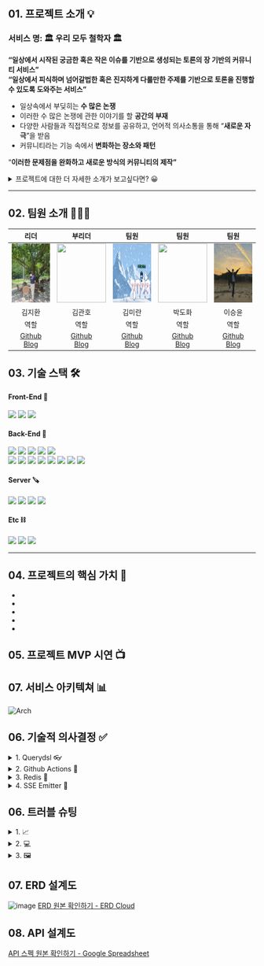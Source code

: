 ## 01. 프로젝트 소개 💡

### 서비스 명: 🏛️ 우리 모두 철학자 🏛️

**“일상에서 시작된 궁금한 혹은 작은 이슈를 기반으로 생성되는 토론의 장 기반의 커뮤니티 서비스”** <br>
**“일상에서 피식하며 넘어갈법한 혹은 진지하게 다룰만한 주제를 기반으로 토론을 진행할 수 있도록 도와주는 서비스”**

- 일상속에서 부딪히는 **수 많은 논쟁**
- 이러한 수 많은 논쟁에 관한 이야기를 할 **공간의 부재**
- 다양한 사람들과 직접적으로 정보를 공유하고, 언어적 의사소통을 통해 “**새로운 자극**”을 받음
- 커뮤니티라는 기능 속에서 **변화하는 장소와 패턴**

“**이러한 문제점을 완화하고 새로운 방식의 커뮤니티의 제작”**

<details>
<summary> 프로젝트에 대한 더 자세한 소개가 보고싶다면? 😀</summary>
<div markdown="1"> 

<br><br>
**“궁금한건 못참아 !”, “ 다른 사람의 생각도 궁금해 “**

![philosopher](https://s3.us-west-2.amazonaws.com/secure.notion-static.com/c8ab1545-adf3-4370-a444-8ebecb553ec5/Untitled.png?X-Amz-Algorithm=AWS4-HMAC-SHA256&X-Amz-Content-Sha256=UNSIGNED-PAYLOAD&X-Amz-Credential=AKIAT73L2G45EIPT3X45%2F20230305%2Fus-west-2%2Fs3%2Faws4_request&X-Amz-Date=20230305T195536Z&X-Amz-Expires=86400&X-Amz-Signature=b335c00d4d1c2bd21ae18c0a22be0d3f97f34720dff0431853c1cb5499048e31&X-Amz-SignedHeaders=host&response-content-disposition=filename%3D%22Untitled.png%22&x-id=GetObject)

우리 삶 주변에는 우리들의 호기심을 자극하는 요소들이 많습니다. <br>
언제나 우리는 이러한 요소들로 하여금 재미있는 상상의 나래를 펼치고 이 상상의 날개는 호기심과 궁금증을 유발하며, <br>
흥미있는 토픽들을 이용해 타인과 소통하기도 합니다. <br>
이러한 다양한 이슈들을 누구나 한 번쯤은 고민해보고 접해봤을 것입니다.<br>
이 속에는 다양한 논쟁거리가 존재합니다. <br>
여러 사람들과의 언어적 상호작용 속에서 새로운 인사이트를 얻기도 하며, <br>
타인의 생각을 읽고 논리적으로 반박하기도 합니다. <br>
이렇게 우리는 커뮤니티를 이용해 상호간 언어적 의사소통을 이용해 새로운 관계를 형성하고, <br>
새로운 또 하나의 커뮤니티와 문화를 형성하며 오늘도 성장합니다.<br>

## **‘그(사용자)’들의 라이프 스타일 & 타겟팅 사용 유저**

- 서비스에서 주 타겟으로 삼고 있는 ‘**잠재적 고객**’들은 SNS 혹은 커뮤니티를 통해 **자신의 생각을 타인과 공유**
- **자신을 표현하는 방식**으로 **SNS 서비스와 커뮤니티 서비스를 활용하는 사람**
- 이미 젊은 사람들은 여러 커뮤니티를 사용 中
- 커뮤니티는 변화와 유행에 민감하며, 이 커뮤니티를 이용하는 사람들은 자신이 원하는 정보를 쉽게 찾아내고 SNS 혹은 커뮤니티를 통해 잘 활용함
- “이”(사용자)들은 글로서 자신을 표현하고 자신의 의견을 공유하는데 능숙함

### **어떻게 콘텐츠를 표현할 것인가? 이 아이템을 어떤 방식을 사용해야 잘 표현할 수 있을까??**

- 토론 = 언어적 상호작용을 기반으로 동작
- 언어적 상호작용을 가장 **잘 풀어낼 수 있는 서비스 = 커뮤니티 서비스**

## **요즘의 동향는 어떠할까? 유행? 어필?**

- **자신을 표현하는 하나의 수단으로 자리잡은 커뮤니티 서비스와 SNS 서비스**
- 다양한 색을 가진 커뮤니티 속, 온라인/오프라인의 경계가 희미해짐
- **SNS와 커뮤니티를 이용한 좁고 깊은 관계에서 넓고 얕은 스펙트럼의 관계 형성**

## **그럼 우리 서비스의 핵심 가치는 무엇인가?**

- **재미**
- **정보공유**
- **높은 자유도**
- **상호작용**
- **시간보내기**

</div>
</details>

---

## 02. 팀원 소개 👨‍👩‍👦‍ 

|리더|부리더|팀원|팀원|                                      팀원                                      |
|:---:|:---:|:---:|:---:|:----------------------------------------------------------------------------:|
|<img src="https://github.com/bigquann97/philosopher-back/blob/readme/image/jipang.jpg"  width="100" height="120">|<img src="https://velog.velcdn.com/images/bigquann97/profile/bc0264b5-b0d6-4436-8572-e2e13daf2676/image.png"  width="100" height="120">|<img src="https://github.com/bigquann97/philosopher-back/blob/readme/image/miran.png"  width="100" height="120">|<img src="https://velog.velcdn.com/images/bigquann97/profile/bc0264b5-b0d6-4436-8572-e2e13daf2676/image.png"  width="100" height="120">|<img src="https://github.com/bigquann97/philosopher-back/blob/readme/image/sylee.jpeg?raw=true"  width="100" height="120">|
|김지환|김관호|김미란|박도화|                                     이승윤                                      |
|역할|역할|역할|역할|                                      역할                                      |
|[Github](https://github.com/jipang9)<br>[Blog](https://jipang9-greedy-pot.tistory.com/)|[Github](https://github.com/bigquann97)<br>[Blog](https://velog.io/@bigquann97)|[Github](https://github.com/h7359841)<br>[Blog](https://velog.io/@h7359841)|[Github](https://github.com/dohwapark)<br>[Blog](https://dzzzdee.tistory.com/)| [Github](https://github.com/lssy32)<br>[Blog](https://yuniday2.tistory.com/) |

## 03. 기술 스택 🛠️

#### Front-End 🔨

<div>
<img src="https://img.shields.io/badge/HTML-E34F26?style=flat&logo=html5&logoColor=white">
<img src="https://img.shields.io/badge/CSS-1572B6?style=flat&logo=css3&logoColor=white">
<img src="https://img.shields.io/badge/Vue.js-4FC08D?style=flat&logo=vue.js&logoColor=white">
</div>

#### Back-End 🔧

<div>
<img src="https://img.shields.io/badge/Java-007396?style=flat&logo=OpenJDK&logoColor=white"/>
<img src="https://img.shields.io/badge/Spring_Boot-6DB33F?style=flat&logo=springboot&logoColor=white"/>
<img src="https://img.shields.io/badge/Spring-6DB33F?style=flat&logo=Spring&logoColor=white">
<img src="https://img.shields.io/badge/Spring_Data_JPA-6DB33F?style=flat">
<img src="https://img.shields.io/badge/Spring_Security-6DB33F?style=flat&logo=springsecurity&logoColor=white"/><br>
<img src="https://img.shields.io/badge/Docker-2496ED?style=flat&logo=docker&logoColor=white"/>
<img src="https://img.shields.io/badge/Redis-DC382D?style=flat&logo=redis&logoColor=white"/>
<img src="https://img.shields.io/badge/QueryDsl-40AEF0?style=flat">
<img src="https://img.shields.io/badge/JWT-A9225C?style=flat">

<img src="https://img.shields.io/badge/Gradle-02303A?style=flat&logo=gradle&logoColor=white"/>
  <img src="https://img.shields.io/badge/Hibernate-59666C?style=flat&logo=Hibernate&logoColor=white"/>
  <img src="https://img.shields.io/badge/Postman-FF6C37?style=flat&logo=Postman&logoColor=white"/>
  <img src="https://img.shields.io/badge/Apache_Jmeter-D22128?style=flat&logo=apachejmeter&logoColor=white"/>


</div>

#### Server 🪚

<div>
<img src="https://img.shields.io/badge/Amazon_RDS-527FFF?style=flat&logo=amazonrds&logoColor=white"/>
<img src="https://img.shields.io/badge/Amazon_EC2-FF9900?style=flat&logo=amazonec2&logoColor=white"/>
<img src="https://img.shields.io/badge/Amazon_S3-569A31?style=flat&logo=amazons3&logoColor=white"/>
<img src="https://img.shields.io/badge/Linux-FCC624?style=flat&logo=linux&logoColor=black">
</div>

#### Etc ⛓️

<div>
<img src="https://img.shields.io/badge/Github-181717?style=flat&logo=github&logoColor=white">
<img src="https://img.shields.io/badge/Slack-4A154B?style=flat&logo=slack&logoColor=white">
<img src="https://img.shields.io/badge/Notion-000000?style=flat&logo=notion&logoColor=white">
</div>

---

## 04. 프로젝트의 핵심 가치 💎
- 

-
-
-
-

## 05. 프로젝트 MVP 시연 📺

## 07. 서비스 아키텍쳐 📊

![Arch](https://s3.us-west-2.amazonaws.com/secure.notion-static.com/090fe6cd-4dc9-4d2b-bc04-595205ab8613/Untitled.png?X-Amz-Algorithm=AWS4-HMAC-SHA256&X-Amz-Content-Sha256=UNSIGNED-PAYLOAD&X-Amz-Credential=AKIAT73L2G45EIPT3X45%2F20230305%2Fus-west-2%2Fs3%2Faws4_request&X-Amz-Date=20230305T202134Z&X-Amz-Expires=86400&X-Amz-Signature=d0357f68388920d57c8d06e8934f94b4928868e06c7d007c298ff1f0f4be6e97&X-Amz-SignedHeaders=host&response-content-disposition=filename%3D%22Untitled.png%22&x-id=GetObject)

## 06. 기술적 의사결정 ✅

<details>
<summary> 1. Querydsl 👓 </summary>
<div markdown="1"> 

<br>

- **기술적 필요성:**

1. 검색, 정렬, 필터링 및 통계 확인 등의 동적 쿼리 작성
2. 지속적 리팩토링을 통한 쿼리 성능 향상 및 최적화

<br>

- **해결 방안 리스트업:**

1. JPQL - if문을 통한 분기 + 문자열 하나라도 잘못될 경우 오류 발생(컴파일 시점에서 파악 불가)
2. Mybatis, JDBC Template (Query Mapper) - 복잡한 사용성, DB 의존성 
3. Querydsl - Qtype 의존성 발생, 빈약한 Bean 생성

<br>

- **해결 방안에 대한 의사 조율 및 결정:**
  
1. 내부적으로 BooleanExpression, OrderSpecifier 등을 통한 동적 쿼리 작성
2. Java 기반 JPQL의 작성 - 사용성과 가독성 ⇒ 팀적 협업에 도움
3. Projection 등을 통해 조회를 원하는 컬럼 수를 편하게 줄이기 가능 
4. 컴파일 시점에서 오류를 잡아줌 + 편리한 최적화
5. 현재 프로젝트 규모에서는 한계점의 극복이 가능하다고 판단 <br>
** ⇒  Querydsl 채택**

<br>
</div>
</details>

<details>
<summary> 2. Github Actions 💫 </summary>
<div markdown="1"> 

<br>

- **기술적 필요성:**

1. 협업을 진행하면서 팀원간 반복적인 빌드, 테스트 등의 자동화 및 통합적 환경 구축 
2. 추후 CD 구축을 위한 기반 기술 필요성

<br>

- **해결 방안 리스트업:**

1. Jenkins
2. Github Actions
3. Bamboo

<br>

- **해결 방안에 대한 의사 조율 및 결정:**

1. Bamboo - 금전적 비용의 발생 및 레퍼런스 부족
2. 프로젝트의 규모를 고려한 의사 결정 - Jenkins 사용을 통한 리소스 낭비 발생 가능성
3. 환경 구성, 호환성 구축 등의 추가적 작업이나 복잡한 절차 없이 현재 협업 환경에 바로 적용 가능 <br>

**⇒ Github Actions 채택**

<br>

</div>
</details>

<details>
<summary> 3. Redis 🎈 </summary>
<div markdown="1"> 

<br>

- **기술적 필요성:**

1. JWT 인증/인가 방식 채택으로 인한 Refresh Token 보관 필요성
2. 서버 리소스 접근을 허용하는 중요한 수단인 만큼 보안성/사용성 고려 필요

<br>

- **해결 방안 리스트업:**

1. RDB에 컬럼 추가
2. Redis 적용

<br>

- **해결 방안에 대한 의사 조율 및 결정:**

1. 토큰의 탈취 가능성 고려 및 Black-list 구현을 위한 기술의 필요성
2. TTL 기능의 활용을 통한 토큰에 대한 수명 관리
3. 유효 기간 코드 기반 이메일 인증 서비스 구축 예정, Redis 채택 가능성이 높음 <br>
**⇒ Redis를 통한 토큰 및 관련 정보 관리 채택**

<br>
</div>
</details>

<details>
<summary> 4. SSE Emitter 🔋 </summary>
<div markdown="1"> 

</div>
</details>

## 06. 트러블 슈팅

<details>
<summary> 1.   📈 </summary>
<div markdown="1"> 

</div>
</details>

<details>
<summary> 2.   💻 </summary>
<div markdown="1"> 

</div>
</details>

<details>
<summary> 3.  🖼️ </summary>
<div markdown="1"> 

</div>
</details>

## 07. ERD 설계도

![image](https://user-images.githubusercontent.com/62071906/222983895-19460fbd-47b7-44fe-b7e7-d277ed805615.png)
[ERD 원본 확인하기 - ERD Cloud](https://www.erdcloud.com/d/nruo9xdTwK4DNbKnD)

## 08. API 설계도

[API 스펙 원본 확인하기 - Google Spreadsheet](https://docs.google.com/spreadsheets/d/14_rE71JfKZD7DUaTCJmSuh-ol-pqmgdyEybgZavywR0/edit?usp=sharing)
